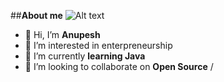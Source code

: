##**About me**
![Alt text](https://www.google.com/url?sa=i&url=https%3A%2F%2Fwww.pinterest.com%2Fpin%2F496803402650015329%2F&psig=AOvVaw0NwOxYvlCoq_kC1Pa6R5Lm&ust=1616958606602000&source=images&cd=vfe&ved=0CAIQjRxqFwoTCLig9LCW0e8CFQAAAAAdAAAAABBR)
- 👋 Hi, I’m **Anupesh** 
- 👀 I’m interested in enterpreneurship
- 🌱 I’m currently **learning Java**
- 💞️ I’m looking to collaborate on **Open Source**
<by>/
  

<!---
anupesh2687/anupesh2687 is a ✨ special ✨ repository because its `README.md` (this file) appears on your GitHub profile.
You can click the Preview link to take a look at your changes.
--->
